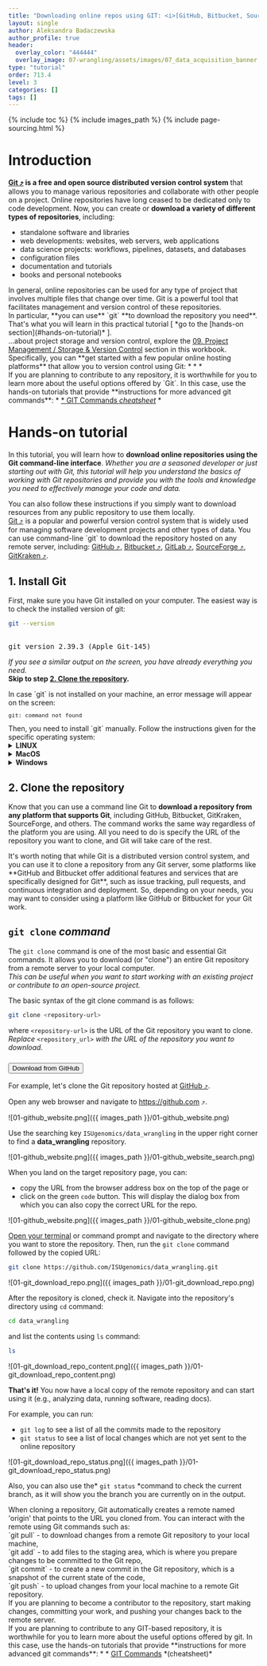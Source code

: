 ```yaml
---
title: "Downloading online repos using GIT: <i>[GitHub, Bitbucket, SourceForge]</i>"
layout: single
author: Aleksandra Badaczewska
author_profile: true
header:
  overlay_color: "444444"
  overlay_image: 07-wrangling/assets/images/07_data_acquisition_banner.png
type: "tutorial"
order: 713.4
level: 3
categories: []
tags: []
---
```


{% include toc %}
{% include images_path %}
{% include page-sourcing.html %}


# Introduction

**<a href="https://git-scm.com" target="_blank">Git  ⤴</a> is a free and open source distributed version control system** that allows you to manage various repositories and collaborate with other people on a project. Online repositories have long ceased to be dedicated only to code development. Now, you can create or **download a variety of different types of repositories**, including:

* standalone software and libraries
* web developments: websites, web servers, web applications
* data science projects: workflows, pipelines, datasets, and databases
* configuration files
* documentation and tutorials
* books and personal notebooks

<div class="note" markdown="1">
In general, online repositories can be used for any type of project that involves multiple files that change over time. Git is a powerful tool that facilitates management and version control of these repositories. <br>In particular, **you can use** `git` **to download the repository you need**. <br>That's what you will learn in this practical tutorial [ *go to the [hands-on section](#hands-on-tutorial)* ].
</div>

<div class="more" markdown="1">
...about project storage and version control, explore the <a class="t-links" href="932.1">09. Project Management / Storage & Version Control</a> section in this workbook. Specifically, you can **get started with a few popular online hosting platforms** that allow you to version control using Git:
* <a class="t-links" href="932.3"></a>
  * <a class="t-links" href="932.4"></a>
  * <a class="t-links" href="932.5"></a>
</div>

<div class="protip" markdown="1">
If you are planning to contribute to any repository, it is worthwhile for you to learn more about the useful options offered by `Git`. In this case, use the hands-on tutorials that provide **instructions for more advanced git commands**:
* <a class="t-links" href="932.2">
  * <a class="t-links" href="932.21">GIT Commands <i>cheatsheet</i></a>
* <a class="t-links" href="932.41"></a>
</div>


# Hands-on tutorial

In this tutorial, you will learn how to **download online repositories using the Git command-line interface**.
*Whether you are a seasoned developer or just starting out with Git, this tutorial will help you understand the basics of working with Git repositories and provide you with the tools and knowledge you need to effectively manage your code and data.*
<div class="protip" markdown="1">
You can also follow these instructions if you simply want to download resources from any public repository to use them locally.
</div>

<div class="note" markdown="1">
<a href="https://git-scm.com" target="_blank">Git  ⤴</a> is a popular and powerful version control system that is widely used for managing software development projects and other types of data. You can use command-line `git` to download the repository hosted on any remote server, including:
<a href="https://github.com" target="_blank">GitHub  ⤴</a>,
<a href="https://bitbucket.org" target="_blank">Bitbucket  ⤴</a>,
<a href="https://gitlab.com" target="_blank">GitLab  ⤴</a>,
<a href="https://sourceforge.net" target="_blank">SourceForge  ⤴</a>,
<a href="https://www.gitkraken.com" target="_blank">GitKraken  ⤴</a>.
</div>


## 1. Install Git

First, make sure you have Git installed on your computer. The easiest way is to check the installed version of git:

```bash
git --version
```
<pre class="output">
<b class="prompt-3"></b><b class="prompt-1 before" data-before="git --version"></b>
git version 2.39.3 (Apple Git-145)
</pre>
*If you see a similar output on the screen, you have already everything you need.* <br>**Skip to step [2. Clone the repository](#2-clone-the-repository).**

<div class="warning" markdown="1">
In case `git` is not installed on your machine, an error message will appear on the screen:
<pre class="output plain" style="font-size:0.8em;">
git: command not found
</pre>
Then, you need to install `git` manually. Follow the instructions given for the specific operating system:

<details class="l-frame mb" markdown="1"><summary><b>LINUX</b></summary>

The easiest way to install Git on Linux is through your distribution's package manager. <base class="mb">
Here are the steps to install Git on some of the most popular Linux distributions. <br>*Copy-paste commands to your terminal window.*

* **Ubuntu/Debian:**
```bash
sudo apt-get update
sudo apt-get install git
```

* **Fedora:**
```bash
sudo dnf update
sudo dnf install git
```

* **CentOS:**
```bash
sudo yum update
sudo yum install git
```

For more information, please see the official Git docs: <a href="https://git-scm.com/book/en/v2/Getting-Started-Installing-Git" target="_blank">https://git-scm.com/book/en/v2/Getting-Started-Installing-Git ⤴</a>
</details>
<details class="l-frame mb" markdown="1"><summary><b>MacOS</b></summary>

There are a few ways to install Git on MacOS, including using:

* **A. the Homebrew package manager** <br>
  *Install <a href="https://brew.sh/" target="_blank">homebrew  ⤴</a> if you don't already have it, then:*
  ```bash
brew update
brew install git
```

* **B. the MacPorts software package** <br>
  *Install <a href="https://www.macports.org/" target="_blank">MacPorts  ⤴</a> if you don't already have it, then:*
  ```bash
sudo port install git
```

For more information, please see the official Git documentation: <a href="https://git-scm.com/download/mac" target="_blank">https://git-scm.com/download/mac</a>
</details>
<details class="l-frame" markdown="1"><summary><b>Windows</b></summary>

The easiest way to install Git on Windows is to download the official Git for Windows installer from the Git website: <a href="https://git-scm.com/download/windows" target="_blank">https://git-scm.com/download/windows  ⤴</a> <base class="mb">
*Follow the instructions in the installer to complete the installation process. After installation, you can access Git from the Windows command prompt or from Git Bash, which is included with the Git for Windows installation.*
</details>
</div>


## 2. Clone the repository

Know that you can use a command line Git to **download a repository from any platform that supports Git**, including GitHub, Bitbucket, GitKraken, SourceForge, and others. The command works the same way regardless of the platform you are using. All you need to do is specify the URL of the repository you want to clone, and Git will take care of the rest.

<div class="protip" markdown="1">
It's worth noting that while Git is a distributed version control system, and you can use it to clone a repository from any Git server, some platforms like **GitHub and Bitbucket offer additional features and services that are specifically designed for Git**, such as issue tracking, pull requests, and continuous integration and deployment. So, depending on your needs, you may want to consider using a platform like GitHub or Bitbucket for your Git work.
</div>


## `git clone` *command*

The `git clone` command is one of the most basic and essential Git commands. It allows you to download (or "clone") an entire Git repository from a remote server to your local computer. <br>
*This can be useful when you want to start working with an existing project or contribute to an open-source project.*

The basic syntax of the git clone command is as follows:
```bash
git clone <repository-url>
```

where `<repository-url>` is the URL of the Git repository you want to clone. <br>
*Replace* `<repository_url>` *with the URL of the repository you want to download.*


### <button class="btn example">Download from GitHub</button>
<div class="example before" data-before="" markdown="1">
For example, let's clone the Git repository hosted at <a href="https://github.com" target="_blank">GitHub  ⤴</a>.
</div>

Open any web browser and navigate to <a href="https://github.com" target="_blank">https://github.com  ⤴</a>.

![01-github_website.png]({{ images_path }}/01-github_website.png)

Use the searching key `ISUgenomics/data_wrangling` in the upper right corner to find a **data_wrangling** repository.

![01-github_website.png]({{ images_path }}/01-github_website_search.png)

When you land on the target repository page, you can:
* copy the URL from the browser address box on the top of the page
or
* click on the green `code` button. This will display the dialog box from which you can also copy the correct URL for the repo.

![01-github_website.png]({{ images_path }}/01-github_website_clone.png)

<a class="t-links" href="310" section="#open-terminal-window">Open your terminal</a> or command prompt and navigate to the directory where you want to store the repository. Then, run the `git clone` command followed by the copied URL:

```bash
git clone https://github.com/ISUgenomics/data_wrangling.git
```

![01-git_download_repo.png]({{ images_path }}/01-git_download_repo.png)

After the repository is cloned, check it. Navigate into the repository's directory using `cd` command:

```bash
cd data_wrangling
```
and list the contents using `ls` command:
```bash
ls
```

![01-git_download_repo_content.png]({{ images_path }}/01-git_download_repo_content.png)

**That's it!** You now have a local copy of the remote repository and can start using it (e.g., analyzing data, running software, reading docs).

For example, you can run:
* `git log` to see a list of all the commits made to the repository
* `git status` to see a list of local changes which are not yet sent to the online repository

![01-git_download_repo_status.png]({{ images_path }}/01-git_download_repo_status.png)

Also, you can also use the* `git status` *command to check the current branch, as it will show you the branch you are currently on in the output.

<div class="warning" markdown="1">
When cloning a repository, Git automatically creates a remote named 'origin' that points to the URL you cloned from. You can interact with the remote using Git commands such as: <br>
`git pull` - to download changes from a remote Git repository to your local machine, <br>
`git add` - to add files to the staging area, which is where you prepare changes to be committed to the Git repo, <br>
`git commit` - to create a new commit in the Git repository, which is a snapshot of the current state of the code, <br>
`git push` - to upload changes from your local machine to a remote Git repository.
</div>
<div class="protip" markdown="1">
If you are planning to become a contributor to the repository, start making changes, committing your work, and pushing your changes back to the remote server.
</div>
<div class="more" markdown="1">
If you are planning to contribute to any GIT-based repository, it is worthwhile for you to learn more about the useful options offered by git. In this case, use the hands-on tutorials that provide **instructions for more advanced git commands**:
* <a class="t-links" href="932.2"></a>
  * <a class="t-links" href="932.21">GIT Commands</a> *(cheatsheet)*
</div>

